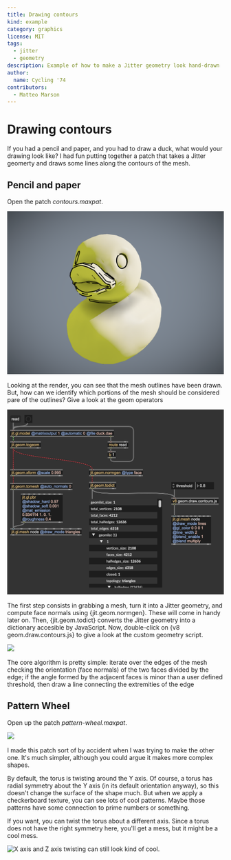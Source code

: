 ```yaml
---
title: Drawing contours
kind: example
category: graphics
license: MIT
tags:
  - jitter
  - geometry
description: Example of how to make a Jitter geometry look hand-drawn
author:
  name: Cycling '74
contributors:
  - Matteo Marson
---
```


# Drawing contours

If you had a pencil and paper, and you had to draw a duck, what would your drawing look like? I had fun putting together a patch that takes a Jitter geomerty and draws some lines along the contours of the mesh.

## Pencil and paper

Open the patch *contours.maxpat*.

![](./images/geom-contours_001.png)

Looking at the render, you can see that the mesh outlines have been drawn. But, how can we identify which portions of the mesh should be considered pare of the outlines? Give a look at the geom operators

![](./images/geom-contours_002.png)

The first step consists in grabbing a mesh, turn it into a Jitter geometry, and compute face normals using {jit.geom.normgen}. These will come in handy later on. Then, {jit.geom.todict} converts the Jitter geometry into a dictionary accesible by JavaScript.
Now, double-click on {v8 geom.draw.contours.js} to give a look at the custom geometry script.

![](./images/geom-twisting_003.png)

The core algorithm is pretty simple: iterate over the edges of the mesh checking the orientation (face normals) of the two faces divided by the edge; if the angle formed by the adjacent faces is minor than a user defined threshold, then draw a line connecting the extremities of the edge

## Pattern Wheel

Open up the patch *pattern-wheel.maxpat*.

![](./images/geom-twisting_004.png)

I made this patch sort of by accident when I was trying to make the other one. It's much simpler, although you could argue it makes more complex shapes.

By default, the torus is twisting around the Y axis. Of course, a torus has radial symmetry about the Y axis (in its default orientation anyway), so this doesn't change the surface of the shape much. But when we apply a checkerboard texture, you can see lots of cool patterns. Maybe those patterns have some connection to prime numbers or something.

If you want, you can twist the torus about a different axis. Since a torus does not have the right symmetry here, you'll get a mess, but it might be a cool mess.

![](./images/geom-twisting_006.png "X axis and Z axis twisting can still look kind of cool.")
